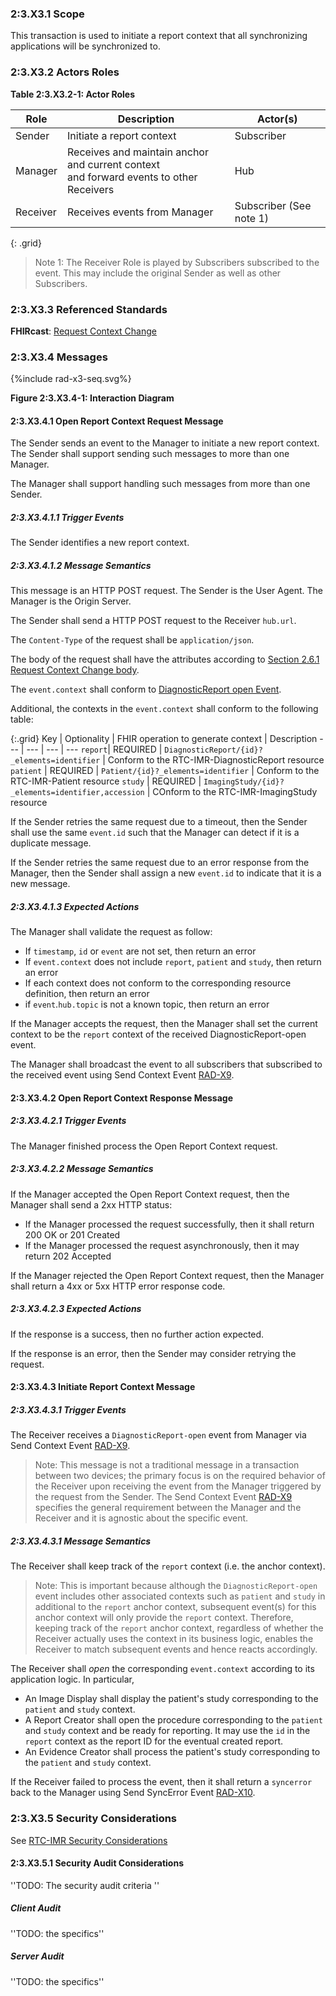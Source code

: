### 2:3.X3.1 Scope

This transaction is used to initiate a report context that all synchronizing applications will be synchronized to.

### 2:3.X3.2 Actors Roles

**Table 2:3.X3.2-1: Actor Roles**

| Role | Description | Actor(s) |
|------|-------------|----------|
| Sender | Initiate a report context | Subscriber |
| Manager | Receives and maintain anchor and current context<br>and forward events to other Receivers | Hub |
| Receiver | Receives events from Manager | Subscriber (See note 1) |
{: .grid}

> Note 1: The Receiver Role is played by Subscribers subscribed to the event. This may include the original Sender as well as other Subscribers.

### 2:3.X3.3 Referenced Standards

**FHIRcast**: [Request Context Change](https://build.fhir.org/ig/HL7/fhircast-docs/2-6-RequestContextChange.html#request-context-change)

### 2:3.X3.4 Messages

<div>
{%include rad-x3-seq.svg%}
</div>

<div style="clear: left"/>

**Figure 2:3.X3.4-1: Interaction Diagram**

#### 2:3.X3.4.1 Open Report Context Request Message
The Sender sends an event to the Manager to initiate a new report context. The Sender shall support sending such messages to more than one Manager.

The Manager shall support handling such messages from more than one Sender. 

##### 2:3.X3.4.1.1 Trigger Events

The Sender identifies a new report context.

##### 2:3.X3.4.1.2 Message Semantics

This message is an HTTP POST request. The Sender is the User Agent. The Manager is the Origin Server.

The Sender shall send a HTTP POST request to the Receiver `hub.url`.

The `Content-Type` of the request shall be `application/json`.

The body of the request shall have the attributes according to [Section 2.6.1 Request Context Change body](https://build.fhir.org/ig/HL7/fhircast-docs/2-6-RequestContextChange.html#request-context-change-body).

The `event.context` shall conform to [DiagnosticReport open Event](https://build.fhir.org/ig/HL7/fhircast-docs/3-6-1-diagnosticreport-open.html).

Additional, the contexts in the `event.context` shall conform to the following table:

{:.grid}
Key | Optionality | FHIR operation to generate context | Description
--- | --- | --- | ---
`report`| REQUIRED | `DiagnosticReport/{id}?_elements=identifier` | Conform to the RTC-IMR-DiagnosticReport resource
`patient` | REQUIRED | `Patient/{id}?_elements=identifier` | Conform to the RTC-IMR-Patient resource
`study` | REQUIRED | `ImagingStudy/{id}?_elements=identifier,accession` | COnform to the RTC-IMR-ImagingStudy resource

If the Sender retries the same request due to a timeout, then the Sender shall use the same `event.id` such that the Manager can detect if it is a duplicate message.

If the Sender retries the same request due to an error response from the Manager, then the Sender shall assign a new `event.id` to indicate that it is a new message.

##### 2:3.X3.4.1.3 Expected Actions

The Manager shall validate the request as follow:

* If `timestamp`, `id` or `event` are not set, then return an error
* If `event.context` does not include `report`, `patient` and `study`, then return an error
* If each context does not conform to the corresponding resource definition, then return an error
* if `event`.`hub.topic` is not a known topic, then return an error

If the Manager accepts the request, then the Manager shall set the current context to be the `report` context of the received DiagnosticReport-open event.

The Manager shall broadcast the event to all subscribers that subscribed to the received event using Send Context Event [RAD-X9](rad-x9.html).

#### 2:3.X3.4.2 Open Report Context Response Message

##### 2:3.X3.4.2.1 Trigger Events

The Manager finished process the Open Report Context request.

##### 2:3.X3.4.2.2 Message Semantics

If the Manager accepted the Open Report Context request, then the Manager shall send a 2xx HTTP status:

* If the Manager processed the request successfully, then it shall return 200 OK or 201 Created
* If the Manager processed the request asynchronously, then it may return 202 Accepted

If the Manager rejected the Open Report Context request, then the Manager shall return a 4xx or 5xx HTTP error response code.

##### 2:3.X3.4.2.3 Expected Actions

If the response is a success, then no further action expected.

If the response is an error, then the Sender may consider retrying the request.

#### 2:3.X3.4.3 Initiate Report Context Message

##### 2:3.X3.4.3.1 Trigger Events

The Receiver receives a `DiagnosticReport-open` event from Manager via Send Context Event [RAD-X9](rad-x9.html).

> Note: This message is not a traditional message in a transaction between two devices; the primary focus is on the required behavior of the Receiver upon receiving the event from the Manager triggered by the request from the Sender. The Send Context Event [RAD-X9](rad-x9.html) specifies the general requirement between the Manager and the Receiver and it is agnostic about the specific event.

##### 2:3.X3.4.3.1 Message Semantics

The Receiver shall keep track of the `report` context (i.e. the anchor context).

> Note: This is important because although the `DiagnosticReport-open` event includes other associated contexts such as `patient` and `study` in additional to the `report` anchor context, subsequent event(s) for this anchor context will only provide the `report` context. Therefore, keeping track of the `report` anchor context, regardless of whether the Receiver actually uses the context in its business logic, enables the Receiver to match subsequent events and hence reacts accordingly. 

The Receiver shall *open* the corresponding `event.context` according to its application logic. In particular,
- An Image Display shall display the patient's study corresponding to the `patient` and `study` context.
- A Report Creator shall open the procedure corresponding to the `patient` and `study` context and be ready for reporting. It may use the `id` in the `report` context as the report ID for the eventual created report.
- An Evidence Creator shall process the patient's study corresponding to the `patient` and `study` context.

If the Receiver failed to process the event, then it shall return a `syncerror` back to the Manager using Send SyncError Event [RAD-X10](rad-10.html).

### 2:3.X3.5 Security Considerations

See [RTC-IMR Security Considerations](volume-1.html#1xx5-rtc-imr-security-considerations)

#### 2:3.X3.5.1 Security Audit Considerations

''TODO: The security audit criteria ''

##### Client Audit 

''TODO: the specifics''

##### Server Audit 

''TODO: the specifics''
